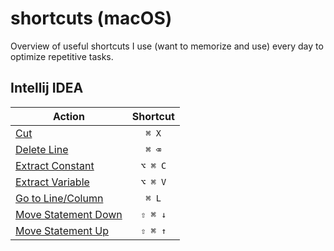 # shortcuts (macOS)

Overview of useful shortcuts I use (want to memorize and use) every day to optimize repetitive tasks.

## Intellij IDEA

Action | Shortcut
--- | :---:
[Cut](https://www.jetbrains.com/help/idea/extract-constant.html) | `⌘ X`
[Delete Line](https://www.jetbrains.com/help/idea/extract-constant.html) | `⌘ ⌫`
[Extract Constant](https://www.jetbrains.com/help/idea/extract-constant.html) | `⌥ ⌘ C`
[Extract Variable](https://www.jetbrains.com/help/idea/extract-variable.html) | `⌥ ⌘ V`
[Go to Line/Column](https://www.jetbrains.com/help/idea/reference-keymap-mac-default.html#context_navigation) | `⌘ L`
[Move Statement Down](https://www.jetbrains.com/help/idea/reference-keymap-mac-default.html#coding_assistance) | `⇧ ⌘ ↓`
[Move Statement Up](https://www.jetbrains.com/help/idea/reference-keymap-mac-default.html#coding_assistance) | `⇧ ⌘ ↑`
